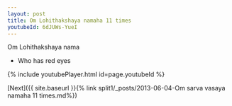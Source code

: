 ```yaml
---
layout: post
title: Om Lohithakshaya namaha 11 times
youtubeId: 6dJUWs-YueI
---
```

 
 
Om Lohithakshaya nama 
 
 -  Who has red eyes 
 
  
 
  
 
 
 
 
 
 


{% include youtubePlayer.html id=page.youtubeId %}
 
[Next]({{ site.baseurl }}{% link  split1/_posts/2013-06-04-Om sarva vasaya namaha 11 times.md%})
 
